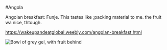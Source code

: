 #Angola

Angolan breakfast: Funje. This tastes like ;packing material to me. the fruit wa nice, thtough.

https://wakeupandeatglobal.weebly.com/angolan-breakfast.html

![Bowl of grey gel, with fruit behind](images/angola.heic)